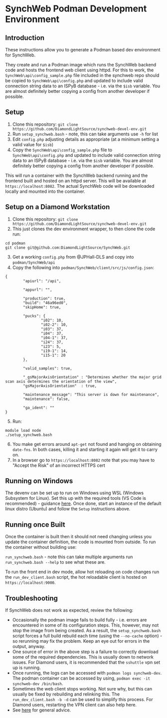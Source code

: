 # SynchWeb Podman Development Environment

## Introduction
These instructions allow you to generate a Podman based dev environment for SynchWeb.

They create and run a Podman image which runs the SynchWeb backend code
and hosts the frontend web client using httpd. For this to work, the
`SynchWeb\api\config_sample.php` file included in the synchweb repo should be
 copied to `SynchWeb\api\config.php` and updated to include
valid connection string data to an ISPyB database - i.e. via the `$isb` variable. You
are almost definitely better copying a config from another developer if possible.

## Setup
1. Clone this repository: `git clone https://github.com/DiamondLightSource/synchweb-devel-env.git`
1. Run `setup_synchweb.bash` - note, this can take arguments use `-h` for list
1. Edit `config.php` adjusting details as appropriate (at a minimum setting a valid value for `$isb`)
1. Copy the `SynchWeb\api\config_sample.php` file to `SynchWeb\api\config.php` and updated to include valid
 connection string data to an ISPyB database - i.e. via the `$isb` variable. You are almost
  definitely better copying a config from another developer if possible.

This will run a container with the SynchWeb backend running and the frontend built
and hosted on an httpd server.  This will be available at `https://localhost:8082`.
The actual SynchWeb code will be downloaded locally and mounted into the container.

## Setup on a Diamond Workstation
1. Clone this repository: `git clone https://github.com/DiamondLightSource/synchweb-devel-env.git`
1. This just clones the dev environment wrapper, to then clone the code run:
```
cd podman
git clone git@github.com:DiamondLightSource/SynchWeb.git
```
3. Get a working `config.php` from @JPHall-DLS and copy into `podman/SynchWeb/api`
4. Copy the following into `podman/SynchWeb/client/src/js/config.json`:
```
{
        "apiurl": "/api",

        "appurl": "",

        "production": true,
        "build": "46a96ed0",
        "skipHome": true,

        "pucks": {
                "i02": 10,
                "i02-2": 10,
                "i03": 37,
                "i04": 37,
                "i04-1": 37,
                "i24": 37,
                "i23": 5,
                "i19-1": 14,
                "i15-1": 20
        },

        "valid_samples": true,

        "_gsMajorAxisOrientation" : "Determines whether the major grid scan axis determines the orientation of the view",
        "gsMajorAxisOrientation"  : true,

        "maintenance_message": "This server is down for maintenance",
        "maintenance": false,

        "ga_ident": ""
}
```
5. Run:
```
module load node
./setup_synchweb.bash
```
6. You make get errors around `apt-get` not found and hanging on obtaining `date-fns`. In both cases, killing it and starting it again will get it to carry on.
7. In a browser go to `https://localhost:8082` note that you may have to "Accept the Risk" of an incorrect HTTPS cert

## Running on Windows

The devenv can be set up to run on Windows using WSL (Windows Subsystem for Linux).  Set this up
with the required tools (VS Code is recommended) - guidance 
[here](https://docs.microsoft.com/en-us/windows/wsl/setup/environment).  Once done, start an instance
of the default linux distro (Ubuntu) and follow the `Setup` instructions above.

## Running once Built

Once the container is built then it should not need changing unless you update the container definition, the code is mounted from outside. 
To run the container without building use:

```run_synchweb.bash``` - note this can take multiple arguments run ```run_synchweb.bash --help``` to see what these are.

To run the front end in dev mode, allow hot reloading on code changes run the `run_dev_client.bash` script, the hot reloadable client is hosted on `https://localhost:9000`.

## Troubleshooting

If SynchWeb does not work as expected, review the following:

* Occasionally the podman image fails to build fully - i.e. errors are 
encountered in some of its configuration steps.  This, however, may not 
stop the image from being created.  As a result, the `setup_synchweb.bash` script
forces a full build rebuild each time (using the `--no-cache` option) - so
rerunning may fix the problem.  Keep an eye out for errors in the output, 
anyway.
* One source of error in the above step is a failure to correctly download
some of the required dependencies.  This is usually down to network issues.
For Diamond users, it is recommended that the `sshuttle` vpn set up 
is running.
* Once running, the logs can be accessed with `podman logs synchweb-dev`. The podman container can be accessed by using, 
`podman exec -it synchweb-dev /bin/bash`.
* Sometimes the web client stops working.  Not sure why, but this can usually
be fixed by rebuilding and relinking this.  The `run_dev_client.bash -b -d` can be
used to simplify this process.  For Diamond users, restarting the VPN client
can also help here.
*  See [here](../README.md) for general advice.
